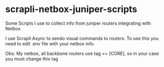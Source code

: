 # scrapli-netbox-juniper-scripts
Some Scripts I use to collect info from juniper routers integrating with Netbox

I use Scrapli Async to sendo visual commands to routers.
To use this you need to edit .env file with your netbox info.

Obs: My netbox, all backbone routers use tag == [CORE], so in your case you must change this tag
